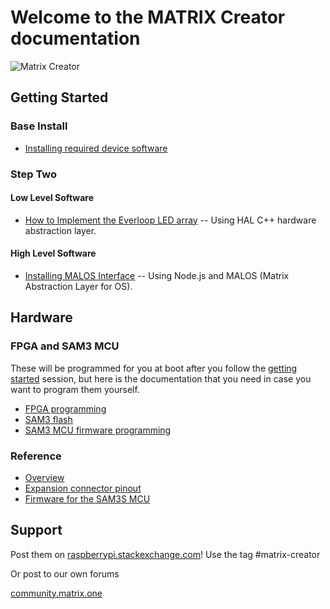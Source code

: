 # Welcome to the MATRIX Creator documentation

![Matrix Creator](http://packages.matrix.one/wiki-images/general-assets/hand-small.png)

## Getting Started

### Base Install
* [Installing required device software](intro/install.md)

### Step Two

#### Low Level Software
* [How to Implement the Everloop LED array](intro/hal.md) -- Using HAL C++ hardware abstraction layer.

#### High Level Software
* [Installing MALOS Interface](intro/malos.md) -- Using Node.js and MALOS (Matrix Abstraction Layer for OS).

## Hardware

### FPGA and SAM3 MCU
These will be programmed for you at boot after you follow the [getting started](2.-Getting-Started) session, but here is the documentation that you need in case you want to program them yourself.
* [FPGA programming](Hardware/fpga.md)
* [SAM3 flash](Hardware/sam3.md)
* [SAM3 MCU firmware programming](Hardware/sam3mcu-programming.md)


### Reference
* [Overview](Hardware/overview.md)
* [Expansion connector pinout](Hardware/pinout.md)
* [Firmware for the SAM3S MCU](https://github.com/matrix-io/matrix-creator-mcu)

## Support

Post them on [raspberrypi.stackexchange.com](http://raspberrypi.stackexchange.com)! Use the tag #matrix-creator

Or post to our own forums

[community.matrix.one](http://community.matrix.one/)
